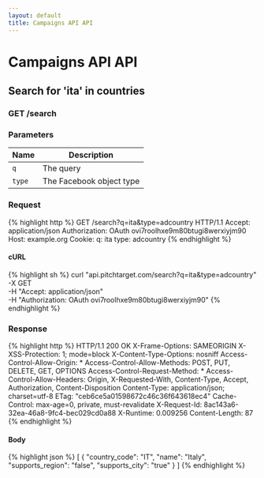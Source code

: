 ```yaml
---
layout: default
title: Campaigns API API
---
```


# Campaigns API API

## Search for &#39;ita&#39; in countries

### GET /search


### Parameters

Name | Description |
-----|-------------|
`q`  | The query |
`type`  | The Facebook object type |

### Request

{% highlight http %}
GET /search?q=ita&amp;type=adcountry HTTP/1.1
Accept: application/json
Authorization: OAuth ovi7roolhxe9m80btugi8werxiyjm90
Host: example.org
Cookie: 
q: ita
type: adcountry
{% endhighlight %}


#### cURL

{% highlight sh %}
curl "api.pitchtarget.com/search?q=ita&type=adcountry" -X GET \
	-H "Accept: application/json" \
	-H "Authorization: OAuth ovi7roolhxe9m80btugi8werxiyjm90"
{% endhighlight %}

### Response

{% highlight http %}
HTTP/1.1 200 OK
X-Frame-Options: SAMEORIGIN
X-XSS-Protection: 1; mode=block
X-Content-Type-Options: nosniff
Access-Control-Allow-Origin: *
Access-Control-Allow-Methods: POST, PUT, DELETE, GET, OPTIONS
Access-Control-Request-Method: *
Access-Control-Allow-Headers: Origin, X-Requested-With, Content-Type, Accept, Authorization, Content-Disposition
Content-Type: application/json; charset=utf-8
ETag: "ceb6ce5a01598672c46c36f643618ec4"
Cache-Control: max-age=0, private, must-revalidate
X-Request-Id: 8ac143a6-32ea-46a8-9fc4-bec029cd0a88
X-Runtime: 0.009256
Content-Length: 87
{% endhighlight %}

#### Body

{% highlight json %}
[
  {
    "country_code": "IT",
    "name": "Italy",
    "supports_region": "false",
    "supports_city": "true"
  }
]
{% endhighlight %}

